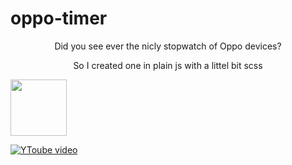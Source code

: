 # oppo-timer

<p align="center"> Did you see ever the nicly stopwatch of Oppo devices? </p>
<p align="center">So I created one in plain js with a littel bit scss</p>

<img src="https://upload.wikimedia.org/wikipedia/commons/0/0a/OPPO_LOGO_2019.svg" width=90 height=90/>

[![YToube video](https://youtu.be/8ScvbtuoERQ)](https://github.com/HeloyoM/oppo-timer/assets/57059886/bf7599be-0980-4e2c-843b-b577eb087171)
